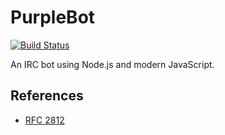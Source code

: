 # PurpleBot

[![Build Status](https://travis-ci.org/dpyro/purplebot.svg?branch=master)](https://travis-ci.org/dpyro/purplebot)

An IRC bot using Node.js and modern JavaScript.

## References

* [RFC 2812](https://tools.ietf.org/html/rfc2812)
